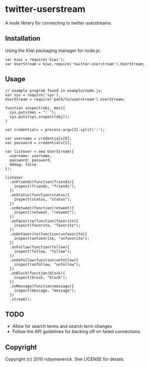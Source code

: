 # twitter-userstream

A node library for connecting to twitter userstreams.

## Installation

Using the Kiwi packaging manager for node.js:

    var kiwi = require('kiwi');
    var UserStream = kiwi.require('twitter-userstream').UserStream;

## Usage

    // example program found in example/node.js:
    var sys = require('sys'),
    UserStream = require('path/to/userstream').UserStream;
    
    function inspect(obj, mes){
      sys.puts(mes = ": ");
      sys.puts(sys.inspect(obj));
    }

    var credentials = process.argv[2].split(':');

    var username = credentials[0];
    var password = credentials[1];

    var listener = new UserStream({
      username: username,
      password: password,
      debug: false
    });

    listener
      .onFriends(function(friends){
        inspect(friends, "friends");
      })
      .onStatus(function(status){
        inspect(status, "status");
      })
      .onRetweet(function(retweet){
        inspect(retweet, "retweet");
      })
      .onFavorite(function(favorite){
        inspect(favorite, "favorite");
      })
      .onUnfavorite(function(unfavorite){
        inspect(unfavorite, "unfavorite");
      })
      .onFollow(function(follow){
        inspect(follow, "follow");
      })
      .onUnfollow(function(unfollow){
        inspect(unfollow, "unfollow");
      })
      .onBlock(function(block){
        inspect(block, "block");
      })
      .onMessage(function(message){
        inspect(message, "message");
      })
      .stream();


## TODO

* Allow for search terms and search term changes
* Follow the API guidelines for backing off on failed connections

## Copyright

Copyright (c) 2010 rubymaverick. See LICENSE for details.
